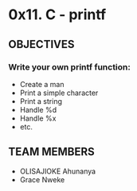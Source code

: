 # 0x11. C - printf

## OBJECTIVES
### Write your own printf function:

- Create a man
- Print a simple character
- Print a string
- Handle %d
- Handle %x
- etc.

## TEAM MEMBERS
- OLISAJIOKE Ahunanya
- Grace Nweke
